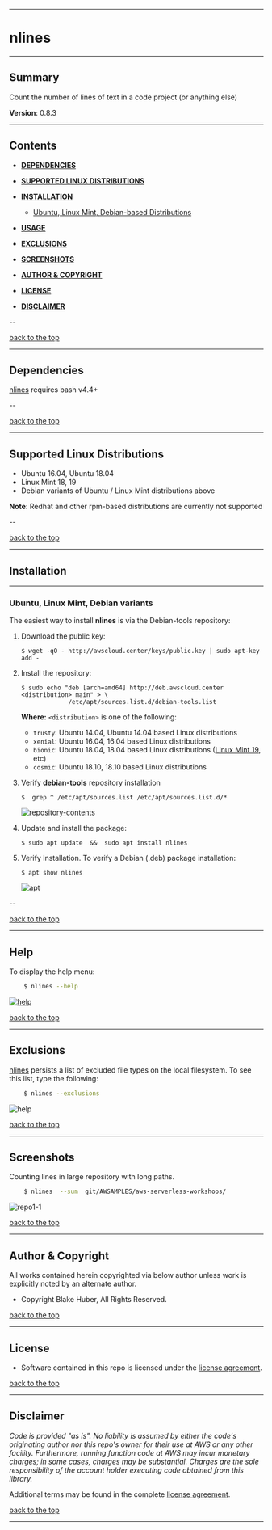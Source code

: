 <a name="top"></a>
* * *
# nlines
* * *

## Summary

Count the number of lines of text in a code project (or anything else)

**Version**:	0.8.3

* * *
## Contents

* [**DEPENDENCIES**](#dependencies)

* [**SUPPORTED LINUX DISTRIBUTIONS**](#supported-linux-distributions)

* [**INSTALLATION**](#installation)
    * [Ubuntu, Linux Mint, Debian-based Distributions](#installation)

* [**USAGE**](#help)

* [**EXCLUSIONS**](#exclusions)

* [**SCREENSHOTS**](#screenshots)

* [**AUTHOR & COPYRIGHT**](#author--copyright)

* [**LICENSE**](#license)

* [**DISCLAIMER**](#disclaimer)

--

[back to the top](#top)

* * *

## Dependencies

[nlines](https://github.com/fstab50/nlines) requires bash v4.4+

--

[back to the top](#top)

* * *
## Supported Linux Distributions

* Ubuntu 16.04, Ubuntu 18.04  
* Linux Mint 18, 19
* Debian variants of Ubuntu / Linux Mint distributions above

**Note**: Redhat and other rpm-based distributions are currently not supported

--

[back to the top](#top)

* * *
## Installation
* * *

### Ubuntu, Linux Mint, Debian variants

The easiest way to install **nlines** is via the Debian-tools repository:

1. Download the public key:  

    ```
    $ wget -qO - http://awscloud.center/keys/public.key | sudo apt-key add -
    ```

2. Install the repository:

    ```
    $ sudo echo "deb [arch=amd64] http://deb.awscloud.center <distribution> main" > \
                 /etc/apt/sources.list.d/debian-tools.list
    ```

    **Where:** `<distribution>` is one of the following:

    - `trusty`:  Ubuntu 14.04, Ubuntu 14.04 based Linux distributions
    - `xenial`:  Ubuntu 16.04, 16.04 based Linux distributions
    - `bionic`:  Ubuntu 18.04, 18.04 based Linux distributions ([Linux Mint 19](https://www.linuxmint.com/download.php), etc)
    - `cosmic`:  Ubuntu 18.10, 18.10 based Linux distributions

3. Verify **debian-tools** repository installation

    ```
    $  grep ^ /etc/apt/sources.list /etc/apt/sources.list.d/*
    ```

    [![repository-contents](./assets/repo-install-verify.png)](https://s3.us-east-2.amazonaws.com/http-imagestore/nlines/repo-install-verify.png)

4. Update and install the package:

    ```
    $ sudo apt update  &&  sudo apt install nlines
    ```

5. Verify Installation.  To verify a Debian (.deb) package installation:

    ```
    $ apt show nlines
    ```

    ![apt](./assets/apt-show.png)

--

[back to the top](#top)

* * *
## Help

To display the help menu:

```bash
    $ nlines --help
```

[![help](./assets/help-menu.png)](https://s3.us-east-2.amazonaws.com/http-imagestore/nlines/help-menu.png)


[back to the top](#top)

* * *
## Exclusions

[nlines](https://github.com/fstab50/nlines) persists a list of excluded file types on the local filesystem.  To see this list, type the following:

```bash
    $ nlines --exclusions
```

![help](https://s3.us-east-2.amazonaws.com/http-imagestore/nlines/exclusions.png)<!-- .element height="50%" width="50%" -->


[back to the top](#top)

* * *
## Screenshots

Counting lines in large repository with long paths.

```bash
    $ nlines  --sum  git/AWSAMPLES/aws-serverless-workshops/
```

![repo1-1](https://s3.us-east-2.amazonaws.com/http-imagestore/nlines/repofinal.png)


[back to the top](#top)

* * *

## Author & Copyright

All works contained herein copyrighted via below author unless work is explicitly noted by an alternate author.

* Copyright Blake Huber, All Rights Reserved.

[back to the top](#top)

* * *

## License

* Software contained in this repo is licensed under the [license agreement](./LICENSE.md).

[back to the top](#top)

* * *

## Disclaimer

*Code is provided "as is". No liability is assumed by either the code's originating author nor this repo's owner for their use at AWS or any other facility. Furthermore, running function code at AWS may incur monetary charges; in some cases, charges may be substantial. Charges are the sole responsibility of the account holder executing code obtained from this library.*

Additional terms may be found in the complete [license agreement](./LICENSE.md).

[back to the top](#top)

* * *
